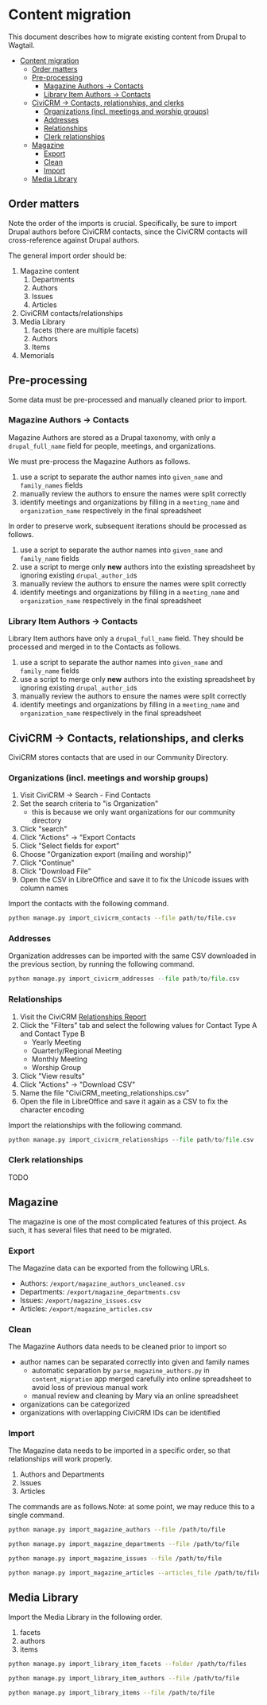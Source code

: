 # Content migration

This document describes how to migrate existing content from Drupal to Wagtail.

- [Content migration](#content-migration)
  - [Order matters](#order-matters)
  - [Pre-processing](#pre-processing)
    - [Magazine Authors -\> Contacts](#magazine-authors---contacts)
    - [Library Item Authors -\> Contacts](#library-item-authors---contacts)
  - [CiviCRM -\> Contacts, relationships, and clerks](#civicrm---contacts-relationships-and-clerks)
    - [Organizations (incl. meetings and worship groups)](#organizations-incl-meetings-and-worship-groups)
    - [Addresses](#addresses)
    - [Relationships](#relationships)
    - [Clerk relationships](#clerk-relationships)
  - [Magazine](#magazine)
    - [Export](#export)
    - [Clean](#clean)
    - [Import](#import)
  - [Media Library](#media-library)

## Order matters

Note the order of the imports is crucial. Specifically, be sure to import Drupal authors before CiviCRM contacts, since the CiviCRM contacts will cross-reference against Drupal authors.

The general import order should be:

1. Magazine content
   1. Departments
   2. Authors
   3. Issues
   4. Articles
2. CiviCRM contacts/relationships
3. Media Library
   1. facets (there are multiple facets)
   2. Authors
   3. Items
4. Memorials

## Pre-processing

Some data must be pre-processed and manually cleaned prior to import.

### Magazine Authors -> Contacts

Magazine Authors are stored as a Drupal taxonomy, with only a `drupal_full_name` field for people, meetings, and organizations.

We must pre-process the Magazine Authors as follows.

1. use a script to separate the author names into `given_name` and `family_names` fields
2. manually review the authors to ensure the names were split correctly
3. identify meetings and organizations by filling in a `meeting_name` and `organization_name` respectively in the final spreadsheet

In order to preserve work, subsequent iterations should be processed as follows.

1. use a script to separate the author names into `given_name` and `family_name` fields
2. use a script to merge only **new** authors into the existing spreadsheet by ignoring existing `drupal_author_id`s
3. manually review the authors to ensure the names were split correctly
4. identify meetings and organizations by filling in a `meeting_name` and `organization_name` respectively in the final spreadsheet

### Library Item Authors -> Contacts

Library Item authors have only a `drupal_full_name` field. They should be processed and merged in to the Contacts as follows.

1. use a script to separate the author names into `given_name` and `family_name` fields
2. use a script to merge only **new** authors into the existing spreadsheet by ignoring existing `drupal_author_id`s
3. manually review the authors to ensure the names were split correctly
4. identify meetings and organizations by filling in a `meeting_name` and `organization_name` respectively in the final spreadsheet

## CiviCRM -> Contacts, relationships, and clerks

CiviCRM stores contacts that are used in our Community Directory.

### Organizations (incl. meetings and worship groups)

1. Visit CiviCRM -> Search - Find Contacts
2. Set the search criteria to "is Organization"
   - this is because we only want organizations for our community directory
3. Click "search"
4. Click "Actions" -> "Export Contacts
5. Click "Select fields for export"
6. Choose "Organization export (mailing and worship)"
7. Click "Continue"
8. Click "Download File"
9. Open the CSV in LibreOffice and save it to fix the Unicode issues with column names

Import the contacts with the following command.

```sh
python manage.py import_civicrm_contacts --file path/to/file.csv
```

### Addresses

Organization addresses can be imported with the same CSV downloaded in the previous section, by running the following command.

```py
python manage.py import_civicrm_addresses --file path/to/file.csv
```

### Relationships

1. Visit the CiviCRM [Relationships Report](https://westernfriend.org/civicrm/report/instance/5)
2. Click the "Filters" tab and select the following values for Contact Type A and Contact Type B
   - Yearly Meeting
   - Quarterly/Regional Meeting
   - Monthly Meeting
   - Worship Group
3. Click "View results"
4. Click "Actions" -> "Download CSV"
5. Name the file "CiviCRM_meeting_relationships.csv"
6. Open the file in LibreOffice and save it again as a CSV to fix the character encoding

Import the relationships with the following command.

```py
python manage.py import_civicrm_relationships --file path/to/file.csv
```

### Clerk relationships

TODO

## Magazine

The magazine is one of the most complicated features of this project. As such, it has several files that need to be migrated.

### Export

The Magazine data can be exported from the following URLs.

- Authors: `/export/magazine_authors_uncleaned.csv`
- Departments: `/export/magazine_departments.csv`
- Issues: `/export/magazine_issues.csv`
- Articles: `/export/magazine_articles.csv`

### Clean

The Magazine Authors data needs to be cleaned prior to import so

- author names can be separated correctly into given and family names
  - automatic separation by `parse_magazine_authors.py` in `content_migration` app merged carefully into online spreadsheet to avoid loss of previous manual work
  - manual review and cleaning by Mary via an online spreadsheet
- organizations can be categorized
- organizations with overlapping CiviCRM IDs can be identified

### Import

The Magazine data needs to be imported in a specific order, so that relationships will work properly.

1. Authors and Departments
2. Issues
3. Articles

The commands are as follows.Note: at some point, we may reduce this to a single command.

```sh
python manage.py import_magazine_authors --file /path/to/file
```

```sh
python manage.py import_magazine_departments --file /path/to/file
```

```sh
python manage.py import_magazine_issues --file /path/to/file
```

```sh
python manage.py import_magazine_articles --articles_file /path/to/file --authors_file /path/to/file
```

## Media Library

Import the Media Library in the following order.

1. facets
2. authors
3. items

```sh
python manage.py import_library_item_facets --folder /path/to/files
```

```sh
python manage.py import_library_item_authors --file /path/to/file
```

```sh
python manage.py import_library_items --file /path/to/file
```
